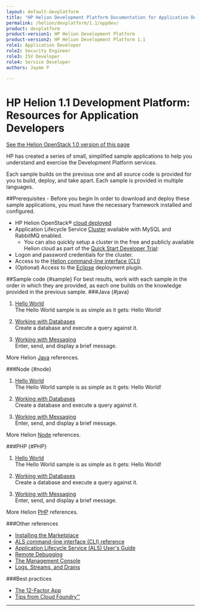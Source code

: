 ```yaml
---
layout: default-devplatform
title: "HP Helion Development Platform Documentation for Application Developers"
permalink: /helion/devplatform/1.1/appdev/
product: devplatform
product-version1: HP Helion Development Platform
product-version2: HP Helion Development Platform 1.1
role1: Application Developer 
role2: Security Engineer
role3: ISV Developer
role4: Service Developer
authors: Jayme P

---
```

<!--PUBLISHED-->
# HP Helion 1.1 Development Platform: Resources for Application Developers
[See the Helion OpenStack 1.0 version of this page](/helion/devplatform/appdev/)

HP has created a series of small, simplified sample applications to help you understand and exercise the Development Platform services.

Each sample builds on the previous one and all source code is provided for you to build, deploy, and take apart. Each sample is provided in multiple languages.
 
##Prerequisites - Before you begin
In order to download and deploy these sample applications, you must have the necessary framework installed and configured.

- HP Helion OpenStack&reg; [cloud deployed](/helion/openstack/1.1/install/overview/)
- Application Lifecycle Service [Cluster](/helion/devplatform/1.1/deploy) available with MySQL and RabbitMQ enabled.
	- You can also quickly setup a cluster in the free and publicly available Helion cloud as part of the [Quick Start Developer Trial](/helion/devplatform/1.1/ALS-developer-trial-quick-start/): 
- Logon and password credentials for the cluster.
- Access to the [Helion command-line interface (CLI)](/helion/devplatform/1.1/als/user/client/)
- (Optional) Access to the [Eclipse](/helion/devplatform/1.1/eclipse/) deployment plugin.

##Sample code {#sample}
For best results, work with each sample in the order in which they are provided, as each one builds on the knowledge provided in the previous sample. 
###Java {#java}
1. [Hello World](/helion/devplatform/1.1/workbook/helloworld/java/) <br>
The Hello World sample is as simple as it gets: Hello World! 

2. [Working with Databases](/helion/devplatform/1.1/workbook/database/java/) <br>
Create a database and execute a query against it. <br>

3. [Working with Messaging](/helion/devplatform/1.1/workbook/messaging/java/)<br> Enter, send, and display a brief message.<br> 

More Helion [Java](/helion/devplatform/1.1/als/user/deploy/languages/java/) references.

###Node {#node}
1.  [Hello World](/helion/devplatform/1.1/workbook/helloworld/node/)<br>
The Hello World sample is as simple as it gets: Hello World! 

2. [Working with Databases](/helion/devplatform/1.1/workbook/database/node/) <br>
Create a database and execute a query against it.<br> 


3. [Working with Messaging](/helion/devplatform/1.1/workbook/messaging/node/)<br> Enter, send, and display a brief message.<br> 

More Helion [Node](/helion/devplatform/1.1/als/user/deploy/languages/node/) references.
 
###PHP {#PHP}
1.  [Hello World](/helion/devplatform/1.1/workbook/helloworld/php/) <br>
The Hello World sample is as simple as it gets: Hello World! 

2. [Working with Databases](/helion/devplatform/1.1/workbook/database/php/) <br>
Create a database and execute a query against it.<br>

3. [Working with Messaging](/helion/devplatform/1.1/workbook/messaging/php/)<br> Enter, send, and display a brief message.<br> 

More Helion [PHP](/helion/devplatform/1.1/als/user/deploy/languages/php/) references.

###Other references
- [Installing the Marketplace](/helion/devplatform/1.1/marketplace)
- [ALS command-line interface (CLI) reference](/helion/devplatform/1.1/als/user/reference/client-ref/#command-ref-client)
- [Application Lifecycle Service (ALS) User's Guide](/helion/devplatform/1.1/als/user/)
- [Remote Debugging](/helion/devplatform/1.1/als/user/deploy/app-debug/)
- [The Management Console](/helion/devplatform/1.1/als/user/console/)
- [Logs, Streams, and Drains](/helion/devplatform/1.1/als/user/deploy/app-logs/)

###Best practices

- [The 12-Factor App](http://12factor.net/)
- [Tips from Cloud Foundry&#8482;](http://docs.cloudfoundry.org/devguide/deploy-apps/prepare-to-deploy.html)

----
